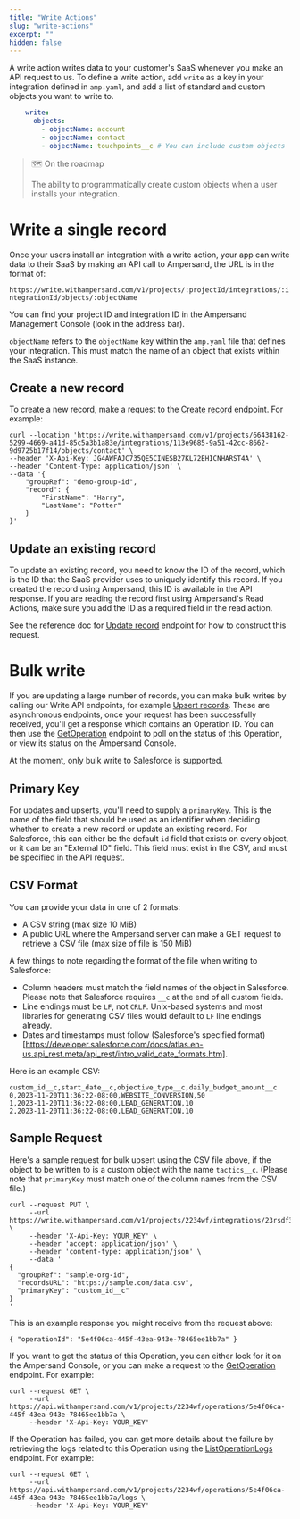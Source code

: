 ```yaml
---
title: "Write Actions"
slug: "write-actions"
excerpt: ""
hidden: false
---
```

A write action writes data to your customer's SaaS whenever you make an API request to us. To define a write action, add `write` as a key in your integration defined in `amp.yaml`, and add a list of standard and custom objects you want to write to.

```yaml
    write:
      objects:
        - objectName: account
        - objectName: contact
        - objectName: touchpoints__c # You can include custom objects
```

> 🗺️ On the roadmap
> 
> The ability to programmatically create custom objects when a user installs your integration.

# Write a single record

Once your users install an integration with a write action, your app can write data to their SaaS by making an API call to Ampersand, the URL is in the format of:

`https://write.withampersand.com/v1/projects/:projectId/integrations/:integrationId/objects/:objectName`

You can find your project ID and integration ID in the Ampersand Management Console (look in the address bar).

`objectName` refers to the `objectName` key within the `amp.yaml` file that defines your integration. This must match the name of an object that exists within the SaaS instance.

## Create a new record

To create a new record, make a request to the [Create record](ref:createrecord) endpoint. For example:

```
curl --location 'https://write.withampersand.com/v1/projects/66438162-5299-4669-a41d-85c5a3b1a83e/integrations/113e9685-9a51-42cc-8662-9d9725b17f14/objects/contact' \
--header 'X-Api-Key: JG4AWFAJC735QE5CINESB27KL72EHICNHARST4A' \
--header 'Content-Type: application/json' \
--data '{
    "groupRef": "demo-group-id",
    "record": {
        "FirstName": "Harry",
        "LastName": "Potter"
    }
}'
```

## Update an existing record

To update an existing record, you need to know the ID of the record, which is the ID that the SaaS provider uses to uniquely identify this record. If you created the record using Ampersand, this ID is available in the API response. If you are reading the record first using Ampersand's Read Actions, make sure you add the ID as a required field in the read action.

See the reference doc for [Update record](ref:updaterecord) endpoint for how to construct this request.

# Bulk write

If you are updating a large number of records, you can make bulk writes by calling our Write API endpoints, for example [Upsert records](ref:upsertrecordsasync). These are asynchronous endpoints, once your request has been successfully received, you'll get a response which contains an Operation ID. You can then use the [GetOperation](ref:getoperation) endpoint to poll on the status of this Operation, or view its status on the Ampersand Console.

At the moment, only bulk write to Salesforce is supported.

## Primary Key

For updates and upserts, you'll need to supply a `primaryKey`. This is the name of the field that should be used as an identifier when deciding whether to create a new record or update an existing record. For Salesforce, this can either be the default `id` field that exists on every object, or it can be an "External ID" field. This field must exist in the CSV, and must be specified in the API request.

## CSV Format

You can provide your data in one of 2 formats:

- A CSV string (max size 10 MiB)
- A public URL where the Ampersand server can make a GET request to retrieve a CSV file (max size of file is 150 MiB)

A few things to note regarding the format of the file when writing to Salesforce:

- Column headers must match the field names of the object in Salesforce. Please note that Salesforce requires `__c` at the end of all custom fields.
- Line endings must be `LF`, not `CRLF`. Unix-based systems and most libraries for generating CSV files would default to `LF` line endings already.
- Dates and timestamps must follow (Salesforce's specified format)[https://developer.salesforce.com/docs/atlas.en-us.api_rest.meta/api_rest/intro_valid_date_formats.htm].
 
Here is an example CSV:

```
custom_id__c,start_date__c,objective_type__c,daily_budget_amount__c
0,2023-11-20T11:36:22-08:00,WEBSITE_CONVERSION,50
1,2023-11-20T11:36:22-08:00,LEAD_GENERATION,10
2,2023-11-20T11:36:22-08:00,LEAD_GENERATION,10
```

## Sample Request

Here's a sample request for bulk upsert using the CSV file above, if the object to be written to is a custom object with the name `tactics__c`. (Please note that `primaryKey` must match one of the column names from the CSV file.)

```
curl --request PUT \
     --url https://write.withampersand.com/v1/projects/2234wf/integrations/23rsdf32/objects/tactics__c:async \
     --header 'X-Api-Key: YOUR_KEY' \
     --header 'accept: application/json' \
     --header 'content-type: application/json' \
     --data '
{
  "groupRef": "sample-org-id",
  "recordsURL": "https://sample.com/data.csv",
  "primaryKey": "custom_id__c"
}
'
```

This is an example response you might receive from the request above:

```
{ "operationId": "5e4f06ca-445f-43ea-943e-78465ee1bb7a" }
```

If you want to get the status of this Operation, you can either look for it on the Ampersand Console, or you can make a request to the [GetOperation](ref:getoperation) endpoint. For example:

```
curl --request GET \
     --url https://api.withampersand.com/v1/projects/2234wf/operations/5e4f06ca-445f-43ea-943e-78465ee1bb7a \
     --header 'X-Api-Key: YOUR_KEY'
```

If the Operation has failed, you can get more details about the failure by retrieving the logs related to this Operation using the [ListOperationLogs](ref:listoperationlogs) endpoint. For example:

```
curl --request GET \
     --url https://api.withampersand.com/v1/projects/2234wf/operations/5e4f06ca-445f-43ea-943e-78465ee1bb7a/logs \
     --header 'X-Api-Key: YOUR_KEY'
```

